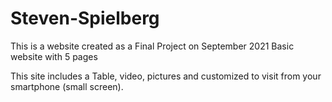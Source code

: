 # Steven-Spielberg

This is a website created as a Final Project on September 2021 
Basic website with 5 pages 

This site includes a Table, video, pictures and customized to visit from your smartphone (small screen).
